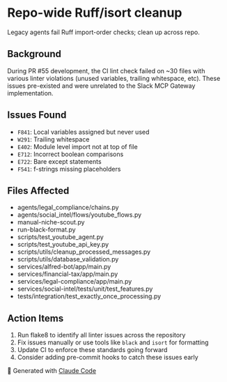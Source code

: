 # Repo-wide Ruff/isort cleanup

Legacy agents fail Ruff import-order checks; clean up across repo.

## Background
During PR #55 development, the CI lint check failed on ~30 files with various linter violations (unused variables, trailing whitespace, etc). These issues pre-existed and were unrelated to the Slack MCP Gateway implementation.

## Issues Found
- `F841`: Local variables assigned but never used
- `W291`: Trailing whitespace
- `E402`: Module level import not at top of file
- `E712`: Incorrect boolean comparisons
- `E722`: Bare except statements
- `F541`: f-strings missing placeholders

## Files Affected
- agents/legal_compliance/chains.py
- agents/social_intel/flows/youtube_flows.py
- manual-niche-scout.py
- run-black-format.py
- scripts/test_youtube_agent.py
- scripts/test_youtube_api_key.py
- scripts/utils/cleanup_processed_messages.py
- scripts/utils/database_validation.py
- services/alfred-bot/app/main.py
- services/financial-tax/app/main.py
- services/legal-compliance/app/main.py
- services/social-intel/tests/unit/test_features.py
- tests/integration/test_exactly_once_processing.py

## Action Items
1. Run flake8 to identify all linter issues across the repository
2. Fix issues manually or use tools like `black` and `isort` for formatting
3. Update CI to enforce these standards going forward
4. Consider adding pre-commit hooks to catch these issues early

🤖 Generated with [Claude Code](https://claude.ai/code)
